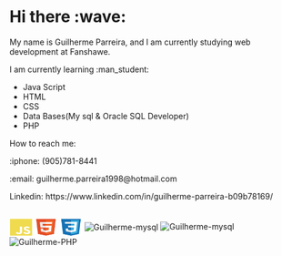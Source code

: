 <h1> Hi there :wave:</h1>

<p>My name is Guilherme Parreira, and I am currently studying web development at Fanshawe.</p>

<div>
    <p>I am currently learning :man_student:</p>
        <ul>
            <li>Java Script</li>
            <li>HTML</li>
            <li>CSS</li>
            <li>Data Bases(My sql & Oracle SQL Developer)</li>
            <li>PHP</li>
        </ul>
</div>


<div>
   <p>How to reach me:</p>
   <p>:iphone: (905)781-8441</p>
   <p>:email: guilherme.parreira1998@hotmail.com</p>
   <p>Linkedin: https://www.linkedin.com/in/guilherme-parreira-b09b78169/</p>

</div>


<div style="display: inline_block"><br>
  <img align="center" alt="Guilherme-js" height="30" width="40" src="https://raw.githubusercontent.com/devicons/devicon/master/icons/javascript/javascript-plain.svg">
  <img align="center" alt="Guilherme-HTML" height="30" width="40" src="https://raw.githubusercontent.com/devicons/devicon/master/icons/html5/html5-original.svg">
  <img align="center" alt="Guilherme-CSS" height="30" width="40" src="https://raw.githubusercontent.com/devicons/devicon/master/icons/css3/css3-original.svg">
  <img align="center" alt="Guilherme-mysql" height="30" width="40" src="https://cdn.jsdelivr.net/gh/devicons/devicon/icons/mysql/mysql-original.svg" />
  <img lign="center" alt="Guilherme-mysql" height="30" width="40" src="https://cdn.jsdelivr.net/gh/devicons/devicon/icons/oracle/oracle-original.svg" />       
  <img align="center" alt="Guilherme-PHP" height="30" width="40" src="https://cdn.jsdelivr.net/gh/devicons/devicon/icons/php/php-original.svg" />
</div>
  


